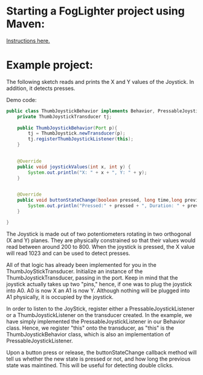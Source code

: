 # Starting a FogLighter project using Maven: 
[Instructions here.](https://github.com/oci-pronghorn/FogLighter/blob/master/README.md)

# Example project:

The following sketch reads and prints the X and Y values of the Joystick. In addition, it detects presses.

Demo code:


```java
public class ThumbJoystickBehavior implements Behavior, PressableJoystickListener{
	private ThumbJoystickTransducer tj;
	
	public ThumbJoystickBehavior(Port p){
		tj = ThumbJoystick.newTransducer(p);
		tj.registerThumbJoystickListener(this);
	}
	

	@Override
	public void joystickValues(int x, int y) {
		System.out.println("X: " + x + ", Y: " + y);
	}

	
	@Override
	public void buttonStateChange(boolean pressed, long time,long previousDuration){
		System.out.println("Pressed:" + pressed + ", Duration: " + previousDuration);
	}

}
```



The Joystick is made out of two potentiometers rotating in two orthogonal (X and Y) planes. They are physically constrained so that their values would read between around 200 to 800. When the joystick is pressed, the X value will read 1023 and can be used to detect presses.

All of that logic has already been implemented for you in the ThumbJoyStickTransducer. Initialize an instance of the ThumbJoystickTransducer, passing in the port. Keep in mind that the joystick actually takes up two "pins," hence, if one was to plug the joystick into A0. A0 is now X an A1 is now Y. Although nothing will be plugged into A1 physically, it is occupied by the joystick.

In order to listen to the JoyStick, register either a PressableJoystickListener or a ThumbJoystickListener on the transducer created. In the example, we have simply implemented the PressableJoystickListener in our Behavior class. Hence, we register "this" onto the transducer, as "this" is the ThumbJoystickBehavior class, which is also an implementation of PressableJoystickListener.

Upon a button press or release, the buttonStateChange callback method will tell us whether the new state is pressed or not, and how long the previous state was maintined. This will be useful for detecting double clicks.





